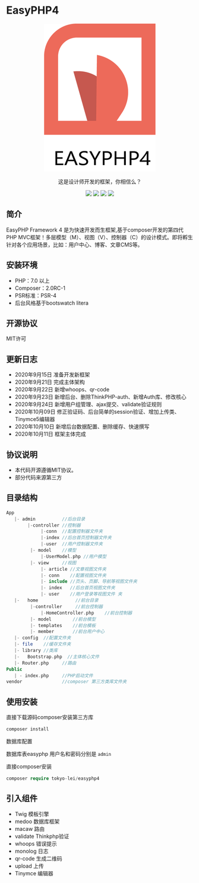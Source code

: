 # EasyPHP4


<p align="center">
   <img src="https://raw.githubusercontent.com/Tokyo-Lei/EasyPHP4/master/Public/Home/img/logo.png">
</p>
<p align="center">
  这是设计师开发的框架，你相信么？
</p>

<p align="center">
<img src="https://img.shields.io/badge/version-4.0.0-green.svg">
<img src="https://img.shields.io/badge/php-7+-brightgreen.svg">
<img src="https://img.shields.io/badge/mysql-5+-orange.svg">
<img src="https://img.shields.io/badge/license-MIT-blue.svg">
</p>



## 简介


EasyPHP Framework 4 是为快速开发而生框架,基于composer开发的第四代PHP MVC框架！多层模型（M）、视图（V）、控制器（C）的设计模式。即将孵生针对各个应用场景，比如：用户中心、博客、文章CMS等。





## 安装环境


- PHP：7.0 以上
- Composer：2.0RC-1
- PSR标准：PSR-4
- 后台风格基于bootswatch litera


## 开源协议

MIT许可


## 更新日志

- 2020年9月15日 准备开发新框架
- 2020年9月21日 完成主体架构
- 2020年9月22日 新增whoops、qr-code
- 2020年9月23日 新增后台、删除ThinkPHP-auth、新增Auth库、修改核心
- 2020年9月24日 新增用户组管理、ajax提交、validate验证规则
- 2020年10月09日 修正验证码、后台简单的session验证、增加上传类、Tinymce5编辑器
- 2020年10月10日 新增后台数据配置、删除缓存、快速撰写
- 2020年10月11日 框架主体完成

## 协议说明

- 本代码开源遵循MIT协议。
- 部分代码来源第三方


## 目录结构
```php
App
   |- admin          //后台目录
        |-controller //控制器
             |-conn  //配置控制器文件夹
             |-index //后台首页控制器文件夹
             |-user  //用户控制器文件夹
         |- model    //模型
             |-UserModel.php //用户模型
         |- view     //视图
             |- article //文章视图文件夹
             |- conn    //配置视图文件夹
             |- include //页头、页脚、导航等视图文件夹
             |- index   //后台首页视图文件夹
             |- user    //用户登录等视图文件 夹
   |-	home              //前台目录
         |-controller     //前台控制器
             |-HomeController.php    //前台控制器
         |- model        //前台模型 
         |- templates    //前台模板
         |- member       //前台用户中心
   |- config  //配置文件夹
   |- file    //缓存文件夹 
   |- library //类库
   |-	Bootstrap.php  //主体核心文件
   |- Router.php     //路由
Public
   | - index.php     //PHP启动文件
vendor               //composer 第三方类库文件夹

```


## 使用安装


直接下载源码composer安装第三方库

```php
composer install
```

数据库配置

数据库表easyphp
用户名和密码分别是 `admin`

直接composer安装

```php
composer require tokyo-lei/easyphp4
```

## 引入组件

- Twig      模板引擎
- medoo     数据库框架
- macaw     路由
- validate  Thinkphp验证
- whoops    错误提示
- monolog   日志
- qr-code   生成二维码
- upload    上传
- Tinymce   编辑器


